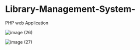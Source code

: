# Library-Management-System-
PHP web Application

![image (26)](https://user-images.githubusercontent.com/59603716/127516966-e8b6f144-f42d-4bb5-8e07-42318d3b9a09.png)


![image (27)](https://user-images.githubusercontent.com/59603716/127516994-de882fc2-a471-4ebe-b8c7-c65e3ce98ff6.png)

